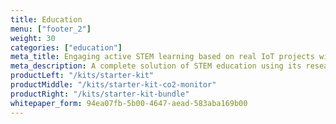 ```yaml
---
title: Education
menu: ["footer_2"]
weight: 30
categories: ["education"]
meta_title: Engaging active STEM learning based on real IoT projects with HARDWARIO
meta_description: A complete solution of STEM education using its research-based pedagogical framework, which attractiveness is based on work with real IoT projects.
productLeft: "/kits/starter-kit"
productMiddle: "/kits/starter-kit-co2-monitor"
productRight: "/kits/starter-kit-bundle"
whitepaper_form: 94ea07fb-5b00-4647-aead-583aba169b00
---
```

